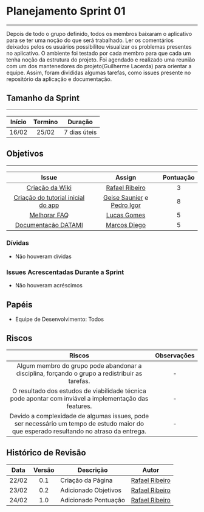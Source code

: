 # Planejamento Sprint 01

---

Depois de todo o grupo definido, todos os membros baixaram o aplicativo para se ter uma noção do que será trabalhado. Ler os comentários deixados pelos os usuários possibilitou visualizar os problemas presentes no aplicativo. O ambiente foi testado por cada membro para que cada um tenha noção da estrutura do projeto. Foi agendado e realizado uma reunião com um dos mantenedores do projeto(Guilherme Lacerda) para orientar a equipe. Assim, foram divididas algumas tarefas, como issues presente no repositório da aplicação e documentação.

## Tamanho da Sprint

---

Início | Termino | Duração |
:-----:|:-------:|:-------:| 
16/02  |25/02    |7 dias úteis|

## Objetivos

---

Issue | Assign | Pontuação |
:----:|:------:|:---------:|
[Criação da Wiki](https://github.com/GCES-Escola-em-Casa-2020-2/wiki/issues/1) | [Rafael Ribeiro](https://github.com/rafaelflarrn) | 3
[Criação do tutorial inicial do app](https://github.com/GCES-Escola-em-Casa-2020-2/wiki/issues/2) | [Geise Saunier](https://github.com/GeiseSaunier) e [Pedro Igor](https://github.com/pedroeagle) | 8
[Melhorar FAQ](https://github.com/GCES-Escola-em-Casa-2020-2/wiki/issues/3) | [Lucas Gomes](https://github.com/LGomees) | 5
[Documentação DATAMI](https://github.com/GCES-Escola-em-Casa-2020-2/wiki/issues/4) | [Marcos Diego](https://github.com/marcosdsg) | 5

### Dívidas

- Não houveram dívidas

### Issues Acrescentadas Durante a Sprint

- Não houveram acréscimos

## Papéis

- Equipe de Desenvolvimento: Todos

## Riscos

Riscos | Observações  |
:-----:|:------------:|
Algum membro do grupo pode abandonar a disciplina, forçando o grupo a redistribuir as tarefas. | - |
O resultado dos estudos de viabilidade técnica pode apontar com inviável a implementação das features. | - |
Devido a complexidade de algumas issues, pode ser necessário um tempo de estudo maior do que esperado resultando no atraso da entrega. | - |

## Histórico de Revisão

Data | Versão | Descrição | Autor |
:---:|:------:|-----------|-------|
22/02|0.1 | Criação da Página | [Rafael Ribeiro](https://github.com/rafaelflarrn) |
23/02|0.2 | Adicionado Objetivos | [Rafael Ribeiro](https://github.com/rafaelflarrn) |
24/02|1.0 | Adicionado Pontuação | [Rafael Ribeiro](https://github.com/rafaelflarrn) |
